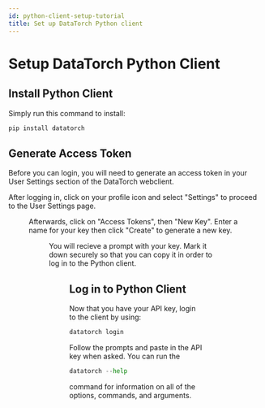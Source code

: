 ```yaml
---
id: python-client-setup-tutorial
title: Set up DataTorch Python client
---
```

# Setup DataTorch Python Client

## Install Python Client

Simply run this command to install:

```python
pip install datatorch
```

## Generate Access Token

Before you can login, you will need to generate an access token in your User Settings section of the DataTorch webclient. 

After logging in, click on your profile icon and select "Settings" to proceed to the User Settings page.

<Figure 
  src="/figures/tutorials/setup-python-client/user-settings.png"
  width="100%"
  max-width="450px"
  caption="Click here to enter user settings"
/>

Afterwards, click on "Access Tokens", then "New Key". Enter a name for your key then click "Create" to generate a new key.

<Figure 
  src="/figures/tutorials/setup-python-client/new-key.png"
  width="100%"
  max-width="900px"
  caption="You should see this prompt when you click 'New Key' "
/>

You will recieve a prompt with your key. Mark it down securely so that you can copy it in order to log in to the Python client.

<Figure 
  src="/figures/tutorials/setup-python-client/api-key.png"
  width="100%"
  max-width="450px"
  caption="API key"
/>

## Log in to Python Client

Now that you have your API key, login to the client by using: 

```python
datatorch login
```

Follow the prompts and paste in the API key when asked. You can run the

```python
datatorch --help
```

command for information on all of the options, commands, and arguments.

<Figure 
  src="/figures/tutorials/setup-python-client/datatorch-help.png"
  width="100%"
  max-width="450px"
  caption="Output of the datatorch --help command"
/>
